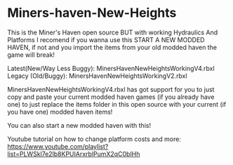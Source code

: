 # Miners-haven-New-Heights
This is the Miner's Haven open source BUT with working Hydraulics And Platforms
I recomend if you wanna use this START A NEW MODDED HAVEN, if not and you import the items from your old modded haven the game will break!

Latest(New/Way Less Buggy): MinersHavenNewHeightsWorkingV4.rbxl
Legacy (Old/Buggy): MinersHavenNewHeightsWorkingV2.rbxl

MinersHavenNewHeightsWorkingV4.rbxl has got support for you to just copy and paste your current modded haven games (if you already have one) to just replace the items folder in this open source with your current (if you have one) modded haven items!

You can also start a new modded haven with this!

Youtube tutorial on how to change platform costs and more: https://www.youtube.com/playlist?list=PLWSkl7e2lb8KPUIArxrblPumX2qC0bIHh
